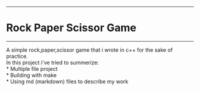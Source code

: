 
********************************************
# Rock Paper Scissor Game
--------------------------------------------

A simple rock,paper,scissor game that i wrote in c++ for the sake of practice.<br/>
In this project i've tried to summerize:<br/>
    * Multiple file project <br/>
    * Building with make <br/>
    * Using md (markdown) files to describe my work



